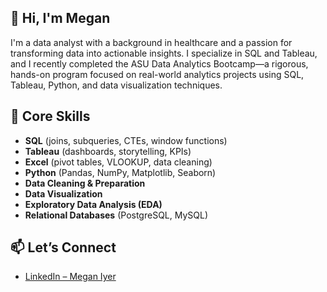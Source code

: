 ## 👋 Hi, I'm Megan

I'm a data analyst with a background in healthcare and a passion for transforming data into actionable insights. I specialize in SQL and Tableau, and I recently completed the ASU Data Analytics Bootcamp—a rigorous, hands-on program focused on real-world analytics projects using SQL, Tableau, Python, and data visualization techniques.

## 🔧 Core Skills
- **SQL** (joins, subqueries, CTEs, window functions)
- **Tableau** (dashboards, storytelling, KPIs)
- **Excel** (pivot tables, VLOOKUP, data cleaning)
- **Python** (Pandas, NumPy, Matplotlib, Seaborn)
- **Data Cleaning & Preparation**
- **Data Visualization**
- **Exploratory Data Analysis (EDA)**
- **Relational Databases** (PostgreSQL, MySQL)

## 📫 Let’s Connect
- [LinkedIn – Megan Iyer](https://www.linkedin.com/in/megan-iyer/)

